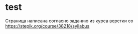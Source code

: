 # test
Страница написана согласно заданию из курса верстки со https://stepik.org/course/38218/syllabus
